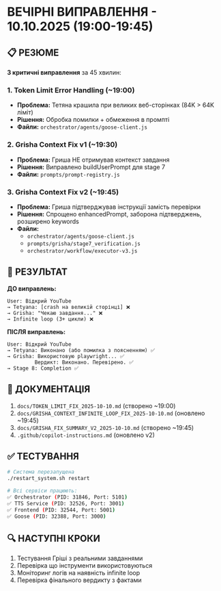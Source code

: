 # ВЕЧІРНІ ВИПРАВЛЕННЯ - 10.10.2025 (19:00-19:45)

## 📋 РЕЗЮМЕ

**3 критичні виправлення** за 45 хвилин:

### 1. Token Limit Error Handling (~19:00)
- **Проблема:** Тетяна крашила при великих веб-сторінках (84K > 64K ліміт)
- **Рішення:** Обробка помилки + обмеження в промпті
- **Файли:** `orchestrator/agents/goose-client.js`

### 2. Grisha Context Fix v1 (~19:30)
- **Проблема:** Гриша НЕ отримував контекст завдання
- **Рішення:** Виправлено buildUserPrompt для stage 7
- **Файли:** `prompts/prompt-registry.js`

### 3. Grisha Context Fix v2 (~19:45)
- **Проблема:** Гриша підтверджував інструкції замість перевірки
- **Рішення:** Спрощено enhancedPrompt, заборона підтверджень, розширено keywords
- **Файли:** 
  - `orchestrator/agents/goose-client.js`
  - `prompts/grisha/stage7_verification.js`
  - `orchestrator/workflow/executor-v3.js`

## 🎯 РЕЗУЛЬТАТ

**ДО виправлень:**
```
User: Відкрий YouTube
→ Tetyana: [crash на великій сторінці] ❌
→ Grisha: "Чекаю завдання..." ❌
→ Infinite loop (3+ цикли) ❌
```

**ПІСЛЯ виправлень:**
```
User: Відкрий YouTube
→ Tetyana: Виконано (або помилка з поясненням) ✅
→ Grisha: Використовую playwright... ✅
         Вердикт: Виконано. Перевірено. ✅
→ Stage 8: Completion ✅
```

## 📁 ДОКУМЕНТАЦІЯ

1. `docs/TOKEN_LIMIT_FIX_2025-10-10.md` (створено ~19:00)
2. `docs/GRISHA_CONTEXT_INFINITE_LOOP_FIX_2025-10-10.md` (оновлено ~19:45)
3. `docs/GRISHA_FIX_SUMMARY_V2_2025-10-10.md` (створено ~19:45)
4. `.github/copilot-instructions.md` (оновлено v2)

## ✅ ТЕСТУВАННЯ

```bash
# Система перезапущена
./restart_system.sh restart

# Всі сервіси працюють:
✅ Orchestrator (PID: 31846, Port: 5101)
✅ TTS Service (PID: 32526, Port: 3001)
✅ Frontend (PID: 32544, Port: 5001)
✅ Goose (PID: 32388, Port: 3000)
```

## 🔍 НАСТУПНІ КРОКИ

1. Тестування Гріші з реальними завданнями
2. Перевірка що інструменти використовуються
3. Моніторинг логів на наявність infinite loop
4. Перевірка фінального вердикту з фактами
